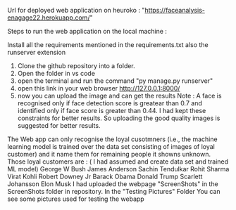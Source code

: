 Url for deployed web application on heuroko : "https://faceanalysis-enagage22.herokuapp.com/"

Steps to run the web application on the local machine :

Install all the requirements mentioned in the requirements.txt also the runserver extension

1. Clone the github repository into a folder.
2. Open the folder in vs code
3. open the terminal and run the command "py manage.py runserver"
4. open this link in your web browser http://127.0.0.1:8000/
5. now you can upload the image and can get the results Note : A face is recognised only if face detection score is greatear than 0.7 and identified only if face score is greater than 0.44. I had kept these constraints for better results. So uploading the good quality images is suggested for better results.

The Web app can only recognise the loyal cusotmners (i.e., the machine learning model is trained over the data set consisting of images of loyal customer) and it name them for remaining people it showns unknown. Those loyal customers are : ( I had assumed and create data set and trained ML model) George W Bush James Anderson Sachin Tendulkar Rohit Sharma Virat Kohli Robert Downey Jr Barack Obama Donald Trump Scarlett Johansson Elon Musk
I had uploaded the webpage "ScreenShots" in the ScreenShots folder in repository. In the "Testing Pictures" Folder You can see some pictures used for testing the webapp

